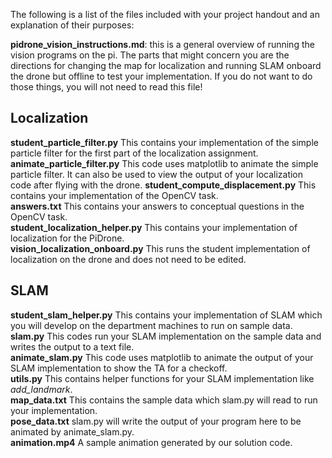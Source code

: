 ﻿
The following is a list of the files included with your project handout and an explanation of their purposes:


**pidrone_vision_instructions.md**: this is a general overview of running the vision programs on the pi. The parts that might concern you are the directions for changing the map for localization and running SLAM onboard the drone but offline to test your implementation. If you do not want to do those things, you will not need to read this file!  

## Localization
**student_particle_filter.py** This contains your implementation of the simple particle filter for the first part of the localization assignment.  
**animate_particle_filter.py** This code uses matplotlib to animate the simple particle filter. It can also be used to view the output of your localization code after flying with the drone.
**student_compute_displacement.py** This contains your implementation of the OpenCV task.  
**answers.txt** This contains your answers to conceptual questions in the OpenCV task.  
**student_localization_helper.py** This contains your implementation of localization for the PiDrone.  
**vision_localization_onboard.py** This runs the student implementation of localization on the drone and does not need to be edited.  

## SLAM
**student_slam_helper.py** This contains your implementation of SLAM which you will develop on the department machines to run on sample data.  
**slam.py** This codes run your SLAM implementation on the sample data and writes the output to a text file.  
**animate_slam.py** This code uses matplotlib to animate the output of your SLAM implementation to show the TA for a checkoff.  
**utils.py** This contains helper functions for your SLAM implementation like *add_landmark*.  
**map_data.txt** This contains the sample data which slam.py will read to run your implementation.  
**pose_data.txt** slam.py will write the output of your program here to be animated by animate_slam.py.  
**animation.mp4** A sample animation generated by our solution code.  

